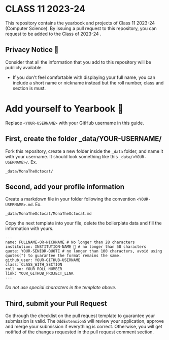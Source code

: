 # CLASS 11 2023-24
This repository contains the yearbook and projects of Class 11 2023-24 (Computer Science). 
By issuing a pull request to this repository, you can request to be added to the Class of 2023-24 .

## Privacy Notice 👀
Consider that all the information that you add to this repository will be publicly available.

- If you don't feel comfortable with displaying your full name, you can include a short name or nickname instead but the roll number, class and section is must.

# Add yourself to Yearbook 🏫

Replace `<YOUR-USERNAME>` with your GitHub username in this guide.

## First, create the folder _data/YOUR-USERNAME/ 
Fork this repository, create a new folder inside the `_data` folder, and name it with your username. It should look something like this `_data/<YOUR-USERNAME>/`. Ex.

```
_data/MonaTheOctocat/
```

## Second, add your profile information
Create a markdown file in your folder following the convention `<YOUR-USERNAME>.md`. Ex.

```
_data/MonaTheOctocat/MonaTheOctocat.md
```
Copy the next template into your file, delete the boilerplate data and fill the information with yours.
```
---
name: FULLNAME-OR-NICKNAME # No longer than 28 characters
institution: INSTITUTION-NAME 🚩 # no longer than 58 characters
quote: YOUR-SENIOR-QUOTE # no longer than 100 characters, avoid using quotes(") to guarantee the format remains the same.
github_user: YOUR-GITHUB-USERNAME
class: CLASS_WITH_SECTION
roll_no: YOUR_ROLL_NUMBER
link: YOUR_GITHUB_PROJECT_LINK
---
```

_Do not use special characters in the template above._

## Third, submit your Pull Request

Go through the checklist on the pull request template to guarantee your submission is valid. 
The `OddExtension5` will review your application, approve and merge your submission if everything is correct. Otherwise, you will get notified of the changes requested in the pull request comment section. 
